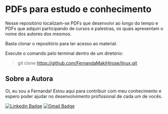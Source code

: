 # PDFs para estudo e conhecimento
Nesse repositório localizam-se PDFs que desenvolvi ao longo do tempo e PDFs que adquiri participando de cursos e palestras, os quais apresentam o nome dos autores dos mesmos. <br>

Basta clonar o repositório para ter acesso ao material. <br>

Execute o comando pelo terminal dentro de um diretório:
>git clone https://github.com/FernandaMakiHirose/linux.git

## Sobre a Autora
Oi, eu sou a Fernanda! Estou aqui para contribuir com meu conhecimento e espero poder ajudar no desenvolvimento profissional de cada um de vocês.

[![Linkedin Badge](https://img.shields.io/badge/-Fernanda_Maki_Hirose-blue?style=flat-square&logo=Linkedin&logoColor=white&link=https://www.linkedin.com/in/fernanda-maki-hirose-801117208/)](https://www.linkedin.com/in/fernanda-maki-hirose-801117208/)  [![Gmail Badge](https://img.shields.io/badge/-femahi2020@gmail.com-c14438?style=flat-square&logo=Gmail&logoColor=white&link=mailto:femahi2020@gmail.com)](mailto:femahi2020@gmail.com)
